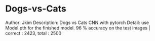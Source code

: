 # Dogs-vs-Cats


Author: Jkim
Description: Dogs vs Cats CNN with pytorch
Detail: use Model.pth for the finished model. 96 % accuracy on the test images | correct : 2423, total : 2500

